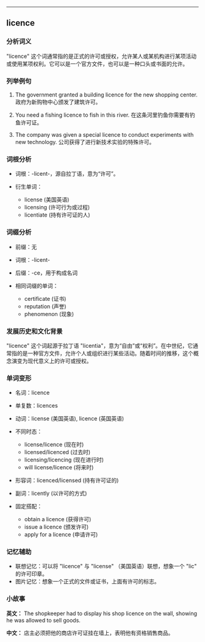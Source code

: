 
---------------
## licence
### 分析词义
"licence" 这个词通常指的是正式的许可或授权，允许某人或某机构进行某项活动或使用某项权利。它可以是一个官方文件，也可以是一种口头或书面的允许。

### 列举例句
1. The government granted a building licence for the new shopping center.
   政府为新购物中心颁发了建筑许可。

2. You need a fishing licence to fish in this river.
   在这条河里钓鱼你需要有钓鱼许可证。

3. The company was given a special licence to conduct experiments with new technology.
   公司获得了进行新技术实验的特殊许可。

### 词根分析
- 词根：-licent-，源自拉丁语，意为“许可”。

- 衍生单词：
  - license (美国英语)
  - licensing (许可行为或过程)
  - licentiate (持有许可证的人)

### 词缀分析
- 前缀：无
- 词根：-licent-
- 后缀：-ce，用于构成名词

- 相同词缀的单词：
  - certificate (证书)
  - reputation (声誉)
  - phenomenon (现象)

### 发展历史和文化背景
"licence" 这个词起源于拉丁语 "licentia"，意为“自由”或“权利”。在中世纪，它通常指的是一种官方文件，允许个人或组织进行某些活动。随着时间的推移，这个概念演变为现代意义上的许可或授权。

### 单词变形
- 名词：licence
- 单复数：licences
- 动词：license (美国英语), licence (英国英语)
- 不同时态：
  - license/licence (现在时)
  - licensed/licenced (过去时)
  - licensing/licencing (现在进行时)
  - will license/licence (将来时)
- 形容词：licenced/licensed (持有许可证的)
- 副词：licently (以许可的方式)

- 固定搭配：
  - obtain a licence (获得许可)
  - issue a licence (颁发许可)
  - apply for a licence (申请许可)

### 记忆辅助
- 联想记忆：可以将 "licence" 与 "license" （美国英语）联想，想象一个 "lic" 的许可印章。
- 图片记忆：想象一个正式的文件或证书，上面有许可的标志。

### 小故事
**英文：** 
The shopkeeper had to display his shop licence on the wall, showing he was allowed to sell goods.

**中文：**
店主必须把他的商店许可证挂在墙上，表明他有资格销售商品。

